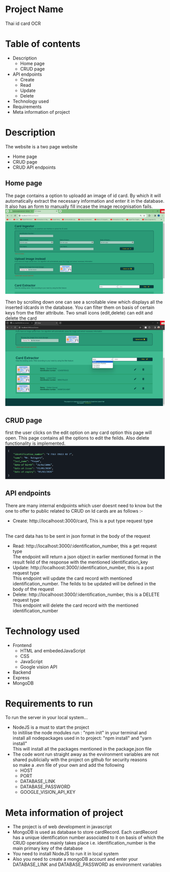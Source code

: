 # Project Name
Thai id card OCR

# Table of contents
- Description
  - Home page
  - CRUD page
- API endpoints
  - Create
  - Read
  - Update
  - Delete
- Technology used
- Requirements
- Meta information of project

# Description
The website is a two page website
- Home page
- CRUD page
- CRUD API endpoints

## Home page
The page contains a option to uploadd an image of id card. By which it will automatically extract the necessary information and enter it in the database.
It also has an form to manually fill incase the image recognisation fails.
<img src="./Output/home_page_top.png">

Then by scrolling down one can see a scrollable view which displays all the inserted idcards in the database. You can filter them on basis of certain keys from the filter attribute.
Two small icons (edit,delete) can edit and delete the card
<img src="./Output/home_page_bottom.png">

## CRUD page
first the user clicks on the edit option on any card option this page will open. This page contains all the options to edit the feilds. Also delete functionality is implemented.
<img src="./Output/sample_data.png">

## API endpoints
There are many internal endpoints which user doesnt need to know but the one to offer to public related to CRUD on Id cards are as follows :-
- Create: http://localhoost:3000/card, This is a put type request type
</br>
  The card data has to be sent in json format in the body of the request

- Read: http://localhost:3000/:identification_number, this a get request type </br>
  The endpoint will return a json object in earlier mentioned format in the result feild of the response with the mentioned identification_key
- Update: http://localhoost:3000/:identification_number, this is a post request type </br>
  This endpoint will update the card record with mentioned identification_number. The feilds to be updated will be defined in the body of the request
- Delete: http://localhoost:3000/:identification_number, this is a DELETE request type </br>
  This endpoint will delete the card record with the mentioned identification_number


# Technology used
- Frontend
  - HTML and embededJavaScript
  - CSS
  - JavaScript
  - Google vision API
- Backend
 - Express
 - MongoDB

# Requirements to run
To run the server in your local system...
- NodeJS is a must to start the project</br>
to initilise the node modules run : "npm init" in your terminal and</br>
install all nodepackages used in to project: "npm install" and "yarn install"</br>
This will install all the packages mentioned in the package.json file
- The code wont run straight away as the evvironment variables are not shared publicially with the project on github for security reasons</br>
so make a .evn file of your own and add the following
  - HOST
  - PORT
  - DATABASE_LINK
  - DATABASE_PASSWORD
  - GOOGLE_VISION_API_KEY

# Meta information of project
- The project is of web development in javascript</br>
- MongoDB is used as database to store cardRecord. Each cardRecord has a unique identification number associated to it on basis of which the CRUD operations mainly takes place i.e. identification_number is the main primary key of the database
- You need to install NodeJS to run it in local system
- Also you need to create a mongoDB account and enter your DATABASE_LINK and DATABASE_PASSWORD as environment variables
